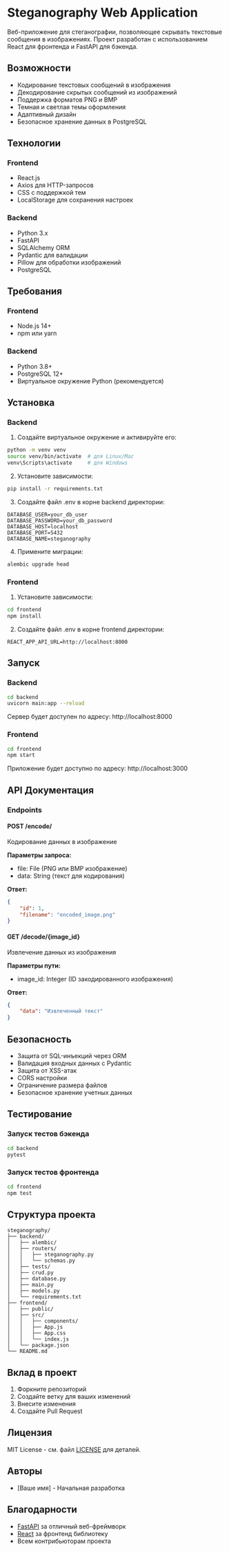 # Steganography Web Application

Веб-приложение для стеганографии, позволяющее скрывать текстовые сообщения в изображениях. Проект разработан с использованием React для фронтенда и FastAPI для бэкенда.

## Возможности

- Кодирование текстовых сообщений в изображения
- Декодирование скрытых сообщений из изображений
- Поддержка форматов PNG и BMP
- Темная и светлая темы оформления
- Адаптивный дизайн
- Безопасное хранение данных в PostgreSQL

## Технологии

### Frontend
- React.js
- Axios для HTTP-запросов
- CSS с поддержкой тем
- LocalStorage для сохранения настроек

### Backend
- Python 3.x
- FastAPI
- SQLAlchemy ORM
- Pydantic для валидации
- Pillow для обработки изображений
- PostgreSQL

## Требования

### Frontend
- Node.js 14+
- npm или yarn

### Backend
- Python 3.8+
- PostgreSQL 12+
- Виртуальное окружение Python (рекомендуется)

## Установка

### Backend

1. Создайте виртуальное окружение и активируйте его:
```bash
python -m venv venv
source venv/bin/activate  # для Linux/Mac
venv\Scripts\activate     # для Windows
```

2. Установите зависимости:
```bash
pip install -r requirements.txt
```

3. Создайте файл .env в корне backend директории:
```env
DATABASE_USER=your_db_user
DATABASE_PASSWORD=your_db_password
DATABASE_HOST=localhost
DATABASE_PORT=5432
DATABASE_NAME=steganography
```

4. Примените миграции:
```bash
alembic upgrade head
```

### Frontend

1. Установите зависимости:
```bash
cd frontend
npm install
```

2. Создайте файл .env в корне frontend директории:
```env
REACT_APP_API_URL=http://localhost:8000
```

## Запуск

### Backend
```bash
cd backend
uvicorn main:app --reload
```
Сервер будет доступен по адресу: http://localhost:8000

### Frontend
```bash
cd frontend
npm start
```
Приложение будет доступно по адресу: http://localhost:3000

## API Документация

### Endpoints

#### POST /encode/
Кодирование данных в изображение

**Параметры запроса:**
- file: File (PNG или BMP изображение)
- data: String (текст для кодирования)

**Ответ:**
```json
{
    "id": 1,
    "filename": "encoded_image.png"
}
```

#### GET /decode/{image_id}
Извлечение данных из изображения

**Параметры пути:**
- image_id: Integer (ID закодированного изображения)

**Ответ:**
```json
{
    "data": "Извлеченный текст"
}
```

## Безопасность

- Защита от SQL-инъекций через ORM
- Валидация входных данных с Pydantic
- Защита от XSS-атак
- CORS настройки
- Ограничение размера файлов
- Безопасное хранение учетных данных

## Тестирование

### Запуск тестов бэкенда
```bash
cd backend
pytest
```

### Запуск тестов фронтенда
```bash
cd frontend
npm test
```

## Структура проекта

```
steganography/
├── backend/
│   ├── alembic/
│   ├── routers/
│   │   ├── steganography.py
│   │   └── schemas.py
│   ├── tests/
│   ├── crud.py
│   ├── database.py
│   ├── main.py
│   ├── models.py
│   └── requirements.txt
├── frontend/
│   ├── public/
│   ├── src/
│   │   ├── components/
│   │   ├── App.js
│   │   ├── App.css
│   │   └── index.js
│   └── package.json
└── README.md
```

## Вклад в проект

1. Форкните репозиторий
2. Создайте ветку для ваших изменений
3. Внесите изменения
4. Создайте Pull Request

## Лицензия

MIT License - см. файл [LICENSE](LICENSE) для деталей.

## Авторы

- [Ваше имя] - Начальная разработка

## Благодарности

- [FastAPI](https://fastapi.tiangolo.com/) за отличный веб-фреймворк
- [React](https://react.dev/) за фронтенд библиотеку
- Всем контрибьюторам проекта